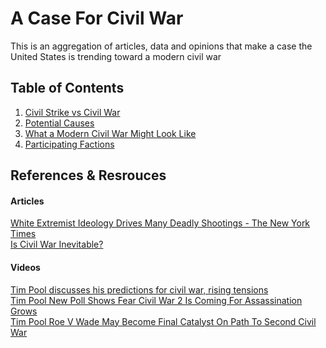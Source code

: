 # A Case For Civil War

This is an aggregation of articles, data and opinions that make a case the United States is trending toward a modern civil war

## Table of Contents

1. [Civil Strike vs Civil War](#example)
2. [Potential Causes](#example2)
3. [What a Modern Civil War Might Look Like](#third-example)
4. [Participating Factions](#fourth-examplehttpwwwfourthexamplecom)

## References & Resrouces

#### Articles

[White Extremist Ideology Drives Many Deadly Shootings - The New York Times](https://www.nytimes.com/interactive/2019/08/04/us/white-extremist-active-shooter.html)\
[Is Civil War Inevitable?](https://danielpinchbeck.substack.com/p/is-civil-war-inevitable)

#### Videos

[Tim Pool discusses his predictions for civil war, rising tensions](https://youtu.be/Fb9pu4u-Ogg)\
[Tim Pool New Poll Shows Fear Civil War 2 Is Coming For Assassination Grows ](https://youtu.be/XH47hafoZkw)\
[Tim Pool Roe V Wade May Become Final Catalyst On Path To Second Civil War](https://youtu.be/U9Q9kjdJ3rM)
